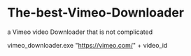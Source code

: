 # The-best-Vimeo-Downloader
a Vimeo video Downloader that is not complicated

vimeo_downloader.exe "https://vimeo.com/" + video_id

